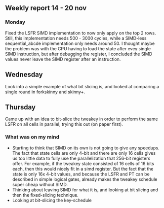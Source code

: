 ## Weekly report 14 - 20 nov

### Monday

Fixed the LSFR SIMD implementation to now only apply on the top 2 rows. Still, this implementation needs 500 - 3000
cycles, while a SIMD-less sequential_abcde implementation only needs around 50. I thought maybe the problem was with the CPU
having to load the state after evey single SIMD instruction, but after debugging the register, I concluded the SIMD
values never leave the SIMD register after an instruction.

## Wednesday

Look into a simple example of what bit slicing is, and looked at comparing a single round in forkskinny and skinny+.

## Thursday 
Came up with an idea to bit-slice the tweakey in order to perform the same LSFR on all cells in parallel,
trying this out (on paper first).

### What was on my mind

- Starting to think that SIMD on its own is not going to give any speedups. The fact that state cells are only 4-bit
  and there are only 16 cells gives us too little data to fully use the parallelization that 256-bit registers offer.
  For example, if the tweakey state consisted of 16 cells of 16 bits each, then this would nicely fit in a simd
  register. But the fact that the state is only 16x 4-bit values, and because the LSFR and PT can be described in simple
  logical gates, already makes the tweakey schedule super cheap without SIMD.
- Thinking about leaving SIMD for what it is, and looking at bit slicing and then the fixed-slicing technique.
- Looking at bit-slicing the key-schedule
